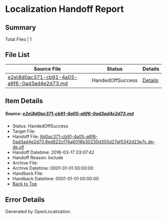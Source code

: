 # <a name='report-top'></a> Localization Handoff Report

## Summary
 Total Files | 1

## File List
 Source File | Status | Details 
 ----------- | ------ | ------- 
 [e2e\8d0ac371-cb91-4a05-a6f6-0ad3ad4e2d73.md](https://github.com/OpenLocalizationTest/oltest/blob/b3b478f28f9861daa19682ddfba5e851a08f2155/e2e/8d0ac371-cb91-4a05-a6f6-0ad3ad4e2d73.md) | HandedOffSuccess | [Details](#612a80ebd679a2290367937df5abc707a944c21c2)

## Item Details
##### <a name='612a80ebd679a2290367937df5abc707a944c21c2'></a> Source: [e2e\8d0ac371-cb91-4a05-a6f6-0ad3ad4e2d73.md](https://github.com/OpenLocalizationTest/oltest/blob/b3b478f28f9861daa19682ddfba5e851a08f2155/e2e/8d0ac371-cb91-4a05-a6f6-0ad3ad4e2d73.md)
* Status: HandedOffSuccess
* Target File: 
* Handoff File: [8d0ac371-cb91-4a05-a6f6-0ad3ad4e2d73.8ed822cf74a6018b30230d355d27af5342d23e7c.de-de.xlf](https://github.com/OpenLocalizationTestOrg/olhandoff/blob/db8d5f19dbf1f3a9f358deedef9603bd5fe1f3b8/ol-handoff/OpenLocalizationTestOrg/oltest.de-de/xinjiang/ht/8d0ac371-cb91-4a05-a6f6-0ad3ad4e2d73.8ed822cf74a6018b30230d355d27af5342d23e7c.de-de.xlf)
* Handoff Datetime: 2016-03-17 03:07:42
* Handoff Reason: Include
* Archive File: 
* Archive Datetime: 0001-01-01 00:00:00
* Handback File: 
* Handback Datetime: 0001-01-01 00:00:00
* [Back to Top](#report-top)


## Error Details

Generated by OpenLocalization.

